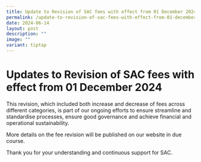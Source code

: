 ```yaml
---
title: Update to Revision of SAC fees with effect from 01 December 2024
permalink: /update-to-revision-of-sac-fees-with-effect-from-01-december-2024/
date: 2024-06-14
layout: post
description: ""
image: ""
variant: tiptap
---
```

<h1>Updates to Revision of SAC fees with effect from 01 December 2024</h1>
<p></p>
<p>This revision, which included both increase and decrease of fees across
different categories, is part of our ongoing efforts to ensure streamline
and standardise processes, ensure good governance and achieve financial
and operational sustainability.</p>
<p>More details on the fee revision will be published on our website in due
course.</p>
<p>Thank you for your understanding and continuous support for SAC.</p>